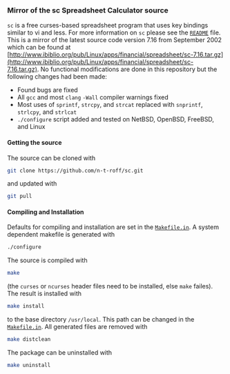 ### Mirror of the sc Spreadsheet Calculator source
`sc` is a free curses-based spreadsheet program that uses key bindings similar to vi and less.
For more information on `sc` please see the
[`README`](https://github.com/n-t-roff/sc/blob/master/README)
file.
This is a mirror of the latest source code version 7.16 from September 2002
which can be found at
[http://www.ibiblio.org/pub/Linux/apps/financial/spreadsheet/sc-7.16.tar.gz](http://www.ibiblio.org/pub/Linux/apps/financial/spreadsheet/sc-7.16.tar.gz).
No functional modifications are done in this repository
but the following changes had been made:

* Found bugs are fixed
* All `gcc` and most `clang` `-Wall` compiler warnings fixed
* Most uses of `sprintf`, `strcpy`, and `strcat` replaced
  with `snprintf`, `strlcpy`, and `strlcat`
* `./configure` script added and tested on NetBSD, OpenBSD, FreeBSD, and Linux

#### Getting the source
The source can be cloned with
```sh
git clone https://github.com/n-t-roff/sc.git
```
and updated with
```sh
git pull
```
#### Compiling and Installation
Defaults for compiling and installation are set in the
[`Makefile.in`](https://github.com/n-t-roff/sc/blob/master/Makefile.in).
A system dependent makefile is generated with
```sh
./configure
```
The source is compiled with
```sh
make
```
(the `curses` or `ncurses` header files need to be installed,
else `make` failes).
The result is installed with
```sh
make install
```
to the base directory `/usr/local`.
This path can be changed in the
[`Makefile.in`](https://github.com/n-t-roff/sc/blob/master/Makefile.in).
All generated files are removed with
```sh
make distclean
```
The package can be uninstalled with
```sh
make uninstall
```
